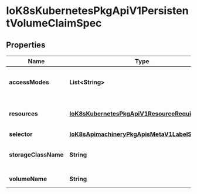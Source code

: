 
# IoK8sKubernetesPkgApiV1PersistentVolumeClaimSpec

## Properties
Name | Type | Description | Notes
------------ | ------------- | ------------- | -------------
**accessModes** | **List&lt;String&gt;** | AccessModes contains the desired access modes the volume should have. More info: https://kubernetes.io/docs/concepts/storage/persistent-volumes#access-modes-1 |  [optional]
**resources** | [**IoK8sKubernetesPkgApiV1ResourceRequirements**](IoK8sKubernetesPkgApiV1ResourceRequirements.md) | Resources represents the minimum resources the volume should have. More info: https://kubernetes.io/docs/concepts/storage/persistent-volumes#resources |  [optional]
**selector** | [**IoK8sApimachineryPkgApisMetaV1LabelSelector**](IoK8sApimachineryPkgApisMetaV1LabelSelector.md) | A label query over volumes to consider for binding. |  [optional]
**storageClassName** | **String** | Name of the StorageClass required by the claim. More info: https://kubernetes.io/docs/concepts/storage/persistent-volumes#class-1 |  [optional]
**volumeName** | **String** | VolumeName is the binding reference to the PersistentVolume backing this claim. |  [optional]



